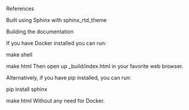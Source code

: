 References

Built using Sphinx with sphinx_rtd_theme

Building the documentation

If you have Docker installed you can run:

make shell

make html
Then open up _build/index.html in your favorite web browser.

Alternatively, if you have pip installed, you can run:

pip install sphinx

make html
Without any need for Docker.
